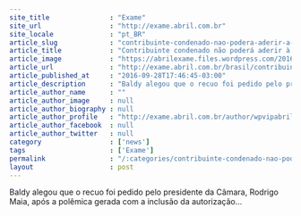 ```yaml
---
site_title               : "Exame"
site_url                 : "http://exame.abril.com.br"
site_locale              : "pt_BR"
article_slug             : "contribuinte-condenado-nao-podera-aderir-a-repatriacao"
article_title            : "Contribuinte condenado não poderá aderir à repatriação"
article_image            : "https://abrilexame.files.wordpress.com/2016/10/size_960_16_9_2016-07-13t221603z_1985604280_s1aetpkmpnaa_rtrmadp_3_brazil-politics.jpg?quality=70&strip=all&w=960"
article_url              : "http://exame.abril.com.br/brasil/contribuinte-condenado-nao-podera-aderir-a-repatriacao/"
article_published_at     : "2016-09-28T17:46:45-03:00"
article_description      : "Baldy alegou que o recuo foi pedido pelo presidente da Câmara, Rodrigo Maia, após a polêmica gerada com a inclusão da autorização..."
article_author_name      : ""
article_author_image     : null
article_author_biography : null
article_author_profile   : "http://exame.abril.com.br/author/wpvipabril/"
article_author_facebook  : null
article_author_twitter   : null
category                 : ['news']
tags                     : ['Exame']
permalink                : "/:categories/contribuinte-condenado-nao-podera-aderir-a-repatriacao/"
layout                   : post
---
```


Baldy alegou que o recuo foi pedido pelo presidente da Câmara, Rodrigo Maia, após a polêmica gerada com a inclusão da autorização...

